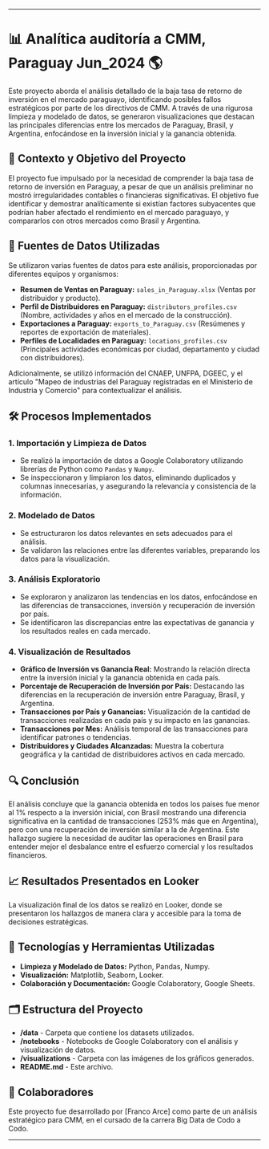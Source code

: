 
---

# 📊 **Analítica auditoría a CMM, Paraguay Jun_2024** 🌎

Este proyecto aborda el análisis detallado de la baja tasa de retorno de inversión en el mercado paraguayo, identificando posibles fallos estratégicos por parte de los directivos de CMM. A través de una rigurosa limpieza y modelado de datos, se generaron visualizaciones que destacan las principales diferencias entre los mercados de Paraguay, Brasil, y Argentina, enfocándose en la inversión inicial y la ganancia obtenida.

## 📝 **Contexto y Objetivo del Proyecto**

El proyecto fue impulsado por la necesidad de comprender la baja tasa de retorno de inversión en Paraguay, a pesar de que un análisis preliminar no mostró irregularidades contables o financieras significativas. El objetivo fue identificar y demostrar analíticamente si existían factores subyacentes que podrían haber afectado el rendimiento en el mercado paraguayo, y compararlos con otros mercados como Brasil y Argentina.

## 📁 **Fuentes de Datos Utilizadas**

Se utilizaron varias fuentes de datos para este análisis, proporcionadas por diferentes equipos y organismos:

- **Resumen de Ventas en Paraguay:** `sales_in_Paraguay.xlsx` (Ventas por distribuidor y producto).
- **Perfil de Distribuidores en Paraguay:** `distributors_profiles.csv` (Nombre, actividades y años en el mercado de la construcción).
- **Exportaciones a Paraguay:** `exports_to_Paraguay.csv` (Resúmenes y reportes de exportación de materiales).
- **Perfiles de Localidades en Paraguay:** `locations_profiles.csv` (Principales actividades económicas por ciudad, departamento y ciudad con distribuidores).

Adicionalmente, se utilizó información del CNAEP, UNFPA, DGEEC, y el artículo "Mapeo de industrias del Paraguay registradas en el Ministerio de Industria y Comercio" para contextualizar el análisis.

## 🛠️ **Procesos Implementados**

### 1. **Importación y Limpieza de Datos**
   - Se realizó la importación de datos a Google Colaboratory utilizando librerías de Python como `Pandas` y `Numpy`.
   - Se inspeccionaron y limpiaron los datos, eliminando duplicados y columnas innecesarias, y asegurando la relevancia y consistencia de la información.

### 2. **Modelado de Datos**
   - Se estructuraron los datos relevantes en sets adecuados para el análisis.
   - Se validaron las relaciones entre las diferentes variables, preparando los datos para la visualización.

### 3. **Análisis Exploratorio**
   - Se exploraron y analizaron las tendencias en los datos, enfocándose en las diferencias de transacciones, inversión y recuperación de inversión por país.
   - Se identificaron las discrepancias entre las expectativas de ganancia y los resultados reales en cada mercado.

### 4. **Visualización de Resultados**
   - **Gráfico de Inversión vs Ganancia Real:** Mostrando la relación directa entre la inversión inicial y la ganancia obtenida en cada país.
   - **Porcentaje de Recuperación de Inversión por País:** Destacando las diferencias en la recuperación de inversión entre Paraguay, Brasil, y Argentina.
   - **Transacciones por País y Ganancias:** Visualización de la cantidad de transacciones realizadas en cada país y su impacto en las ganancias.
   - **Transacciones por Mes:** Análisis temporal de las transacciones para identificar patrones o tendencias.
   - **Distribuidores y Ciudades Alcanzadas:** Muestra la cobertura geográfica y la cantidad de distribuidores activos en cada mercado.

## 🔍 **Conclusión**

El análisis concluye que la ganancia obtenida en todos los países fue menor al 1% respecto a la inversión inicial, con Brasil mostrando una diferencia significativa en la cantidad de transacciones (253% más que en Argentina), pero con una recuperación de inversión similar a la de Argentina. Este hallazgo sugiere la necesidad de auditar las operaciones en Brasil para entender mejor el desbalance entre el esfuerzo comercial y los resultados financieros.

## 📈 **Resultados Presentados en Looker**

La visualización final de los datos se realizó en Looker, donde se presentaron los hallazgos de manera clara y accesible para la toma de decisiones estratégicas.

## 📌 **Tecnologías y Herramientas Utilizadas**

- **Limpieza y Modelado de Datos:** Python, Pandas, Numpy.
- **Visualización:** Matplotlib, Seaborn, Looker.
- **Colaboración y Documentación:** Google Colaboratory, Google Sheets.



## 🗂️ **Estructura del Proyecto**

- **/data** - Carpeta que contiene los datasets utilizados.
- **/notebooks** - Notebooks de Google Colaboratory con el análisis y visualización de datos.
- **/visualizations** - Carpeta con las imágenes de los gráficos generados.
- **README.md** - Este archivo.

## 🤝 **Colaboradores**

Este proyecto fue desarrollado por [Franco Arce] como parte de un análisis estratégico para CMM, en el cursado de la carrera Big Data de Codo a Codo. 

---
